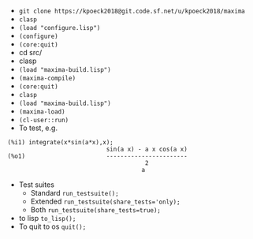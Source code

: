 * `git clone https://kpoeck2018@git.code.sf.net/u/kpoeck2018/maxima`
* `clasp`
* `(load "configure.lisp")`
* `(configure)`
* `(core:quit)`
* cd src/
* clasp
* `(load "maxima-build.lisp")`
* `(maxima-compile)`
* `(core:quit)`
* `clasp`
* `(load "maxima-build.lisp")`
* `(maxima-load)`
* `(cl-user::run)`
* To test, e.g. 
````
(%i1) integrate(x*sin(a*x),x);
                            sin(a x) - a x cos(a x)
(%o1)                       -----------------------
                                       2
                                      a
````
* Test suites
   * Standard `run_testsuite();`
   * Extended `run_testsuite(share_tests='only);`
   * Both `run_testsuite(share_tests=true);`
* to lisp `to_lisp();`
* To quit to os `quit();` 